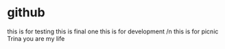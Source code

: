 # github
this is for testing
this is final one
this is for development
/n this is for picnic
Trina you are my life


